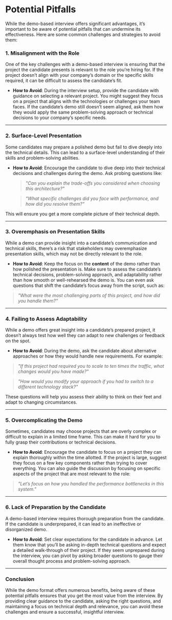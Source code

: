 # Potential Pitfalls

While the demo-based interview offers significant advantages, it’s important to be aware of potential pitfalls that can undermine its effectiveness. Here are some common challenges and strategies to avoid them:

### 1. Misalignment with the Role

One of the key challenges with a demo-based interview is ensuring that the project the candidate presents is relevant to the role you’re hiring for. If the project doesn’t align with your company’s domain or the specific skills required, it can be difficult to assess the candidate’s fit.

- **How to Avoid**: During the interview setup, provide the candidate with guidance on selecting a relevant project. You might suggest they focus on a project that aligns with the technologies or challenges your team faces. If the candidate’s demo still doesn’t seem aligned, ask them how they would apply the same problem-solving approach or technical decisions to your company’s specific needs.

---

### 2. Surface-Level Presentation

Some candidates may prepare a polished demo but fail to dive deeply into the technical details. This can lead to a surface-level understanding of their skills and problem-solving abilities.

- **How to Avoid**: Encourage the candidate to dive deep into their technical decisions and challenges during the demo. Ask probing questions like:

  > _"Can you explain the trade-offs you considered when choosing this architecture?"_

  > _"What specific challenges did you face with performance, and how did you resolve them?"_
  
This will ensure you get a more complete picture of their technical depth.

---

### 3. Overemphasis on Presentation Skills

While a demo can provide insight into a candidate’s communication and technical skills, there’s a risk that stakeholders may overemphasize presentation skills, which may not be directly relevant to the role.

- **How to Avoid**: Keep the focus on the **content** of the demo rather than how polished the presentation is. Make sure to assess the candidate’s technical decisions, problem-solving approach, and adaptability rather than how smooth or well-rehearsed the demo is. You can even ask questions that shift the candidate’s focus away from the script, such as:

>  _"What were the most challenging parts of this project, and how did you handle them?"_

---

### 4. Failing to Assess Adaptability

While a demo offers great insight into a candidate’s prepared project, it doesn’t always test how well they can adapt to new challenges or feedback on the spot.

- **How to Avoid**: During the demo, ask the candidate about alternative approaches or how they would handle new requirements. For example:

> _"If this project had required you to scale to ten times the traffic, what changes would you have made?"_

> _"How would you modify your approach if you had to switch to a different technology stack?"_

These questions will help you assess their ability to think on their feet and adapt to changing circumstances.

---

### 5. Overcomplicating the Demo

Sometimes, candidates may choose projects that are overly complex or difficult to explain in a limited time frame. This can make it hard for you to fully grasp their contributions or technical decisions.

- **How to Avoid**: Encourage the candidate to focus on a project they can explain thoroughly within the time allotted. If the project is large, suggest they focus on a few key components rather than trying to cover everything. You can also guide the discussion by focusing on specific aspects of the project that are most relevant to the role:

>  _"Let’s focus on how you handled the performance bottlenecks in this system."_

---

### 6. Lack of Preparation by the Candidate

A demo-based interview requires thorough preparation from the candidate. If the candidate is underprepared, it can lead to an ineffective or disorganized demo.

- **How to Avoid**: Set clear expectations for the candidate in advance. Let them know that you’ll be asking in-depth technical questions and expect a detailed walk-through of their project. If they seem unprepared during the interview, you can pivot by asking broader questions to gauge their overall thought process and problem-solving approach.

---

### Conclusion

While the demo format offers numerous benefits, being aware of these potential pitfalls ensures that you get the most value from the interview. By providing clear guidance to the candidate, asking the right questions, and maintaining a focus on technical depth and relevance, you can avoid these challenges and ensure a successful, insightful interview.
